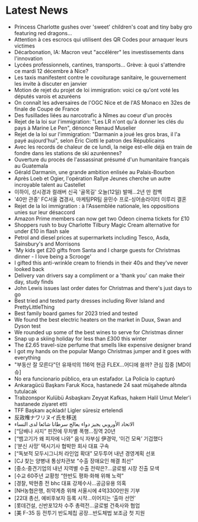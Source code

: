 # Latest News
-  Princess Charlotte gushes over 'sweet' children's coat and tiny baby gro featuring red dragons...
-  Attention à ces escrocs qui utilisent des QR Codes pour arnaquer leurs victimes
-  Décarbonation, IA: Macron veut "accélérer" les investissements dans l'innovation
-  Lycées professionnels, cantines, transports... Grève: à quoi s'attendre ce mardi 12 décembre à Nice?
-  Les taxis manifestent contre le covoiturage sanitaire, le gouvernement les invite à discuter en janvier
-  Motion de rejet du projet de loi immigration: voici ce qu'ont voté les députés varois et azuréens
-  On connaît les adversaires de l'OGC Nice et de l'AS Monaco en 32es de finale de Coupe de France
-  Des fusillades liées au narcotrafic à Nîmes au coeur d'un procès
-  Rejet de la loi sur l'immigration: "Les LR n'ont qu'à donner les clés du pays à Marine Le Pen", dénonce Renaud Muselier
-  Rejet de la loi sur l'immigration: "Darmanin a joué les gros bras, il l'a payé aujourd'hui", selon Éric Ciotti le patron des Républicains
-  Avec les records de chaleur de ce lundi, la neige est-elle déjà en train de fondre dans les stations de ski azuréennes?
-  Ouverture du procès de l'assassinat présumé d'un humanitaire français au Guatemala
-  Gérald Darmanin, une grande ambition enlisée au Palais-Bourbon
-  Après Loeb et Ogier, l'opération Rallye Jeunes cherche un autre incroyable talent au Castellet
-  이하이, 성시경과 컬래버 신곡 '골목길' 오늘(12일) 발매…2년 만 컴백
-  '40만 관중' FC서울 겹경사, 마케팅PR팀 윤민수 프로-싱어송라이터 이루리 결혼
-  Rejet de la loi immigration : à l'Assemblée nationale, les oppositions unies sur leur désaccord
-  Amazon Prime members can now get two Odeon cinema tickets for £10
-  Shoppers rush to buy Charlotte Tilbury Magic Cream alternative for under £10 in flash sale
-  Petrol and diesel prices at supermarkets including Tesco, Asda, Sainsbury's and Morrisons
-  'My kids get £20 gifts from Santa and I charge guests for Christmas dinner - I love being a Scrooge'
-  I gifted this anti-wrinkle cream to friends in their 40s and they've never looked back
-  Delivery van drivers say a compliment or a 'thank you' can make their day, study finds
-  John Lewis issues last order dates for Christmas and there's just days to go
-  Best tried and tested party dresses including River Island and PrettyLittleThing
-  Best family board games for 2023 tried and tested
-  We found the best electric heaters on the market in Duux, Swan and Dyson test
-  We rounded up some of the best wines to serve for Christmas dinner
-  Snap up a skiing holiday for less than £300 this winter
-  The £2.65 travel-size perfume that smells like expensive designer brand
-  I got my hands on the popular Mango Christmas jumper and it goes with everything
-  "부동산 잘 모른다"던 유재석의 116억 현금 FLEX…어디에 쓸까? 관심 집중 [MD이슈]
-  No era funcionario público, era un estafador. La Policía lo capturó
-  Ankaragücü Başkanı Faruk Koca, hastanede 24 saat müşahede altında tutulacak
-  Trabzonspor Kulübü Asbaşkanı Zeyyat Kafkas, hakem Halil Umut Meler'i hastanede ziyaret etti
-  TFF Başkanı açıkladı! Ligler süresiz ertelendi
-  反政権ナワリヌイ氏を移送
-  الاتحاد الأوروبي يجيز دواء يعالج سرطانا شائعا لدى النساء
-  [“담배나 사지” 핀잔에 무차별 폭행…징역 20년
-  [“뱀고기가 왜 피자에 나와” 음식 자부심 伊경악, ‘이건 모욕’ 기겁했다
-  [‘분신 사망’ 택시기사 협박한 회사 대표 구속
-  [“독보적 모두시그니처 라인업 확대” 모두투어 내년 경영계획 선포
-  [CJ 찾는 양병내 통상차관보 “수출 장애요인 해결 최선”
-  [중소·중견기업의 내년 지역별 수출 전략은?…글로벌 시장 진출 모색
-  [수교 60주년 교황청 “한반도 평화·화해 위해 노력”
-  [경찰, 박현종 전 bhc 대표 강제수사…공금유용 의혹
-  [NH농협은행, 취약계층 위해 서울시에 4억3300만원 기부
-  [22대 총선, 예비후보자 등록 시작…이어지는 ‘출마 선언’
-  [롯데건설, 신반포12차 수주 총력전…글로벌 건축사와 협업
-  [美 F-35 등 전투기 반도체칩 공장…반도체법 보조금 첫 지원
